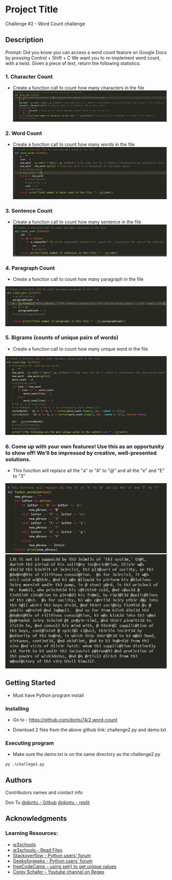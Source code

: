 # Project Title

Challenge #2 - Word Count challenge

## Description

Prompt: Did you know you can access a word count feature on Google Docs by pressing Control + Shift + C 
We want you to re-implement word count, with a twist. Given a piece of text, return the following statistics:
### 1. Character Count
* Create a function call to count how many characters in the file
![Solution](images/character.jpg)
### 2. Word Count
* Create a function call to count how many words in the file
![Solution](images/word.jpg)
### 3. Sentence Count
* Create a function call to count how many sentence in the file
![Solution](images/sentence.jpg)
### 4. Paragraph Count
* Create a function call to count how many paragraph in the file

![Solution](images/paragraph.jpg)
### 5. Bigrams (counts of unique pairs of words)
* Create a function call to count how many unique word in the file

![Solution](images/bigram.jpg)
### 6. Come up with your own features! Use this as an opportunity to show off! We’ll be impressed by creative, well-presented solutions.
* This function will replace all the "a" or "A" to "@" and all the "e" and "E" to "3"

![Solution](images/funker2.jpg)
![Solution](images/funker.jpg)
## Getting Started

* Must have Python program install

### Installing

* Go to - https://github.com/dontu74/2.word-count

* Download 2 files from the above github link: challenge2.py and demo.txt

### Executing program

* Make sure the demo.txt is on the same directory as the challenge2.py
```
py .\challege2.py
```

## Authors

Contributors names and contact info

Don Tu
[@dontu - Github](https://github.com/dontu74)
[@dontu - replit](https://replit.com/@dontu74)


## Acknowledgments

### Learning Resources:
* [w3schools](https://www.w3schools.com/python/python_regex.asp#matchobject)
* [w3schools - Read Files](https://www.w3schools.com/python/python_file_open.asp)
* [Stackoverflow - Python users' forum](https://stackoverflow.com/questions/7359510/how-to-count-the-number-of-words-in-a-paragraph-and-exclude-some-words-from-a-f)
* [Geeksforgeeks - Python users' forum](https://www.geeksforgeeks.org/counting-number-lines-words-characters-paragraphs-text-file-using-java/)
* [freeCodeCamp - using set() to get unique values](https://www.freecodecamp.org/news/python-unique-list-how-to-get-all-the-unique-values-in-a-list-or-array/)
* [Corey Schafer - Youtube channel on Regex](https://www.youtube.com/watch?v=K8L6KVGG-7o)
